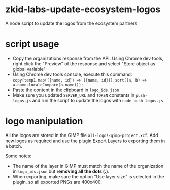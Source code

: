 # zkid-labs-update-ecosystem-logos

A node script to update the logos from the ecosystem partners

# script usage

 * Copy the organizations response from the API. Using Chrome dev tools, right click the "Preview" of the response and select "Store object as global variable"
 * Using Chrome dev tools console, execute this command: `copy(temp1.map(({name, id}) => ({name, id})).sort((a, b) => a.name.localeCompare(b.name)));`
 * Paste the content in the clipboard in `logo_ids.json`
 * Make sure you updated `SERVER_URL` and `TOKEN` constants in `push-logos.js` and run the script to update the logos with `node push-logos.js`

# logo manipulation

All the logos are stored in the GIMP file `all-logos-gimp-project.xcf`. Add new logos as required and use the plugin [Export Layers](https://kamilburda.github.io/gimp-export-layers/) to exporting them in a batch.

Some notes:

 * The name of the layer in GIMP must match the name of the organization in `logo_ids.json` but **removing all the dots (.)**.
 * When exporting, make sure the option "Use layer size" is selected in the plugin, so all exported PNGs are 400x400.
